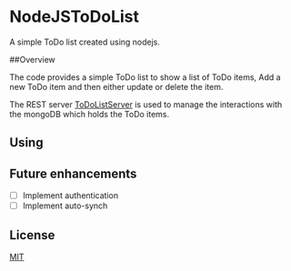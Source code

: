 # NodeJSToDoList
A simple ToDo list created using nodejs. 

##Overview

The code provides a simple ToDo list to show a list of ToDo items, Add a new ToDo item and then either update or delete the item.

The REST server [ToDoListServer](https://github.com/mySimonID/TodoListServer/blob/master/README.md) is used to manage the interactions with the mongoDB which holds the ToDo items.

## Using



## Future enhancements
- [ ] Implement authentication
- [ ] Implement auto-synch

## License
[MIT](https://choosealicense.com/licenses/mit/)





